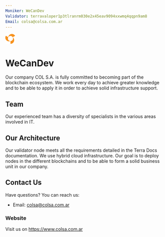 ```yaml
---
Moniker: WeCanDev
Validator: terravaloper1p3tlranrm030e2x45eav9094xxwmq4qqpn9am8
Email: colsa@colsa.com.ar
---
```


![COLSA](./logo.png)

# WeCanDev

Our company COL S.A. is fully committed to becoming part of the blockchain ecosystem. We work every day to achieve greater knowledge and to be able to apply it in order to achieve solid infrastructure support.

## Team

Our experienced team has a diversity of specialists in the various areas involved in IT.

## Our Architecture

Our validator node meets all the requirements detailed in the Terra Docs documentation.
We use hybrid cloud infrastructure.
Our goal is to deploy nodes in the different blockchains and to be able to form a solid business unit in our company.

## Contact Us

Have questions? You can reach us:

- Email: colsa@colsa.com.ar

### Website

Visit us on https://www.colsa.com.ar

